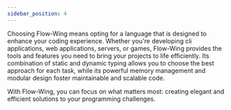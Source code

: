 ```yaml
---
sidebar_position: 4
---
```


Choosing Flow-Wing means opting for a language that is designed to enhance your coding experience. Whether you're developing cli applications, web applications, servers, or games, Flow-Wing provides the tools and features you need to bring your projects to life efficiently. Its combination of static and dynamic typing allows you to choose the best approach for each task, while its powerful memory management and modular design foster maintainable and scalable code.

With Flow-Wing, you can focus on what matters most: creating elegant and efficient solutions to your programming challenges.
